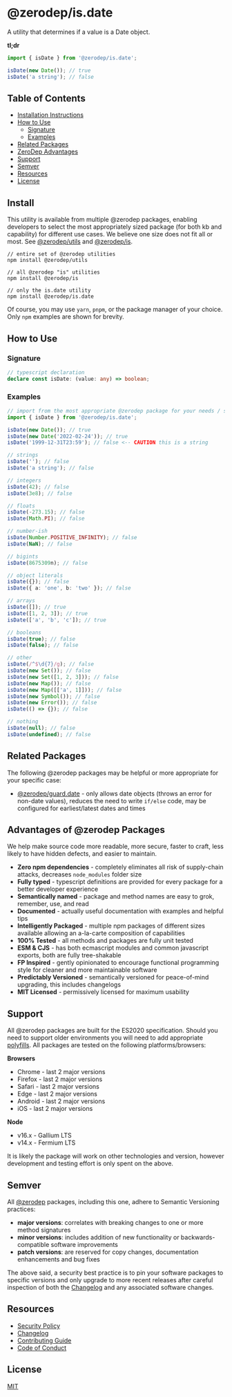 # @zerodep/is.date

A utility that determines if a value is a Date object.

**tl;dr**

```typescript
import { isDate } from '@zerodep/is.date';

isDate(new Date()); // true
isDate('a string'); // false
```

## Table of Contents

- [Installation Instructions](#install)
- [How to Use](#how-to-use)
  - [Signature](#signature)
  - [Examples](#examples)
- [Related Packages](#related-packages)
- [ZeroDep Advantages](#advantages-of-zerodep-packages)
- [Support](#support)
- [Semver](#semver)
- [Resources](#resources)
- [License](#license)

## Install

This utility is available from multiple @zerodep packages, enabling developers to select the most appropriately sized package (for both kb and capability) for different use cases. We believe one size does not fit all or most. See [@zerodep/utils](https://www.npmjs.com/package/@zerodep/utils) and [@zerodep/is](https://www.npmjs.com/package/@zerodep/is).

```
// entire set of @zerodep utilities
npm install @zerodep/utils

// all @zerodep "is" utilities
npm install @zerodep/is

// only the is.date utility
npm install @zerodep/is.date
```

Of course, you may use `yarn`, `pnpm`, or the package manager of your choice. Only `npm` examples are shown for brevity.

## How to Use

### Signature

```typescript
// typescript declaration
declare const isDate: (value: any) => boolean;
```

### Examples

```typescript
// import from the most appropriate @zerodep package for your needs / specific use case (see the Install section above)
import { isDate } from '@zerodep/is.date';

isDate(new Date()); // true
isDate(new Date('2022-02-24')); // true
isDate('1999-12-31T23:59'); // false <-- CAUTION this is a string

// strings
isDate(''); // false
isDate('a string'); // false

// integers
isDate(42); // false
isDate(3e8); // false

// floats
isDate(-273.15); // false
isDate(Math.PI); // false

// number-ish
isDate(Number.POSITIVE_INFINITY); // false
isDate(NaN); // false

// bigints
isDate(8675309n); // false

// object literals
isDate({}); // false
isDate({ a: 'one', b: 'two' }); // false

// arrays
isDate([]); // true
isDate([1, 2, 3]); // true
isDate(['a', 'b', 'c']); // true

// booleans
isDate(true); // false
isDate(false); // false

// other
isDate(/^$\d{7}/g); // false
isDate(new Set()); // false
isDate(new Set([1, 2, 3])); // false
isDate(new Map()); // false
isDate(new Map([['a', 1]])); // false
isDate(new Symbol()); // false
isDate(new Error()); // false
isDate(() => {}); // false

// nothing
isDate(null); // false
isDate(undefined); // false
```

## Related Packages

The following @zerodep packages may be helpful or more appropriate for your specific case:

- [@zerodep/guard.date](https://www.npmjs.com/package/@zerodep/guard.date) - only allows date objects (throws an error for non-date values), reduces the need to write `if/else` code, may be configured for earliest/latest dates and times

## Advantages of @zerodep Packages

We help make source code more readable, more secure, faster to craft, less likely to have hidden defects, and easier to maintain.

- **Zero npm dependencies** - completely eliminates all risk of supply-chain attacks, decreases `node_modules` folder size
- **Fully typed** - typescript definitions are provided for every package for a better developer experience
- **Semantically named** - package and method names are easy to grok, remember, use, and read
- **Documented** - actually useful documentation with examples and helpful tips
- **Intelligently Packaged** - multiple npm packages of different sizes available allowing an a-la-carte composition of capabilities
- **100% Tested** - all methods and packages are fully unit tested
- **ESM & CJS** - has both ecmascript modules and common javascript exports, both are fully tree-shakable
- **FP Inspired** - gently opinionated to encourage functional programming style for cleaner and more maintainable software
- **Predictably Versioned** - semantically versioned for peace-of-mind upgrading, this includes changelogs
- **MIT Licensed** - permissively licensed for maximum usability

## Support

All @zerodep packages are built for the ES2020 specification. Should you need to support older environments you will need to add appropriate [polyfills](https://developer.mozilla.org/en-US/docs/Glossary/Polyfill). All packages are tested on the following platforms/browsers:

**Browsers**

- Chrome - last 2 major versions
- Firefox - last 2 major versions
- Safari - last 2 major versions
- Edge - last 2 major versions
- Android - last 2 major versions
- iOS - last 2 major versions

**Node**

- v16.x - Gallium LTS
- v14.x - Fermium LTS

It is likely the package will work on other technologies and version, however development and testing effort is only spent on the above.

## Semver

All [@zerodep](https://github.com/cdepage/zerodep) packages, including this one, adhere to Semantic Versioning practices:

- **major versions**: correlates with breaking changes to one or more method signatures
- **minor versions**: includes addition of new functionality or backwards-compatible software improvements
- **patch versions**: are reserved for copy changes, documentation enhancements and bug fixes

The above said, a security best practice is to pin your software packages to specific versions and only upgrade to more recent releases after careful inspection of both the [Changelog](https://github.com/cdepage/zerodep/blob/main/packages/is.date/CHANGELOG.md) and any associated software changes.

## Resources

- [Security Policy](https://github.com/cdepage/zerodep/blob/main/SECURITY.md)
- [Changelog](https://github.com/cdepage/zerodep/blob/main/packages/is.date/CHANGELOG.md)
- [Contributing Guide](https://github.com/cdepage/zerodep/blob/main/CONTRIBUTING.md)
- [Code of Conduct](https://github.com/cdepage/zerodep/blob/main/CODE_OF_CONDUCT.md)

## License

[MIT](https://github.com/cdepage/zerodep/blob/main/LICENSE)

